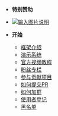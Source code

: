 <!-- _sidebar.md -->
- **特别赞助**
- [![输入图片说明](https://foruda.gitee.com/images/1700187453544179968/7342304a_1766278.png "2023-11-17=>2026-11-17")](https://gitee.com/dromara/MaxKey)

- **开始**
  - [框架介绍](/README.md)
  - [演示系统](/common/demo_system.md)
  - [官方视频教程](/common/video.md)
  - [粉丝专栏](/common/column.md)
  - [参与贡献项目](/common/contribution.md)
  - [如何提交PR](/common/pr.md)
  - [如何加群](/common/add_group.md)
  - [使用者登记](/common/user_register.md)
  - [黑名单](/common/blacklist.md)